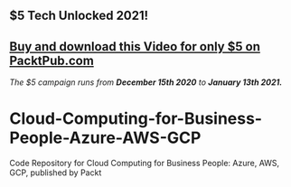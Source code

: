 ## $5 Tech Unlocked 2021!
[Buy and download this Video for only $5 on PacktPub.com](https://www.packtpub.com/product/cloud-computing-for-business-people-azure-aws-gcp-video/9781838986438)
-----
*The $5 campaign         runs from __December 15th 2020__ to __January 13th 2021.__*

# Cloud-Computing-for-Business-People-Azure-AWS-GCP
Code Repository for Cloud Computing for Business People: Azure, AWS, GCP, published by Packt
